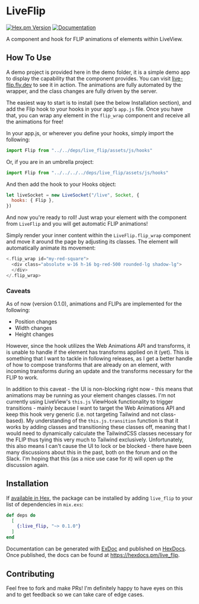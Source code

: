 # LiveFlip

[![Hex.pm Version](https://img.shields.io/hexpm/v/live_flip.svg)](https://hex.pm/packages/live_flip) [![Documentation](https://img.shields.io/badge/docs-latest-blue.svg)](https://hexdocs.pm/live_flip/)

A component and hook for FLIP animations of elements within LiveView.

## How To Use

A demo project is provided here in the demo folder, it is a simple demo app to display the capability that the component provides. You can visit [live-flip.fly.dev](https://live-flip.fly.dev) to see it in action. The animations are fully automated by the wrapper, and the class changes are fully driven by the server.

The easiest way to start is to install (see the below Installation section), and add the Flip hook to your hooks in your app's `app.js` file. Once you have that, you can wrap any element in the `flip_wrap` component and receive all the animations for free!

In your app.js, or wherever you define your hooks, simply import the following:

```javascript
import Flip from "../../deps/live_flip/assets/js/hooks"
```

Or, if you are in an umbrella project:

```javascript
import Flip from "../../../../deps/live_flip/assets/js/hooks"
```

And then add the hook to your Hooks object:

```javascript
let liveSocket = new LiveSocket("/live", Socket, {
  hooks: { Flip },
})
```

And now you're ready to roll! Just wrap your element with the  component from `LiveFlip` and you will get automatic FLIP animations!

Simply render your inner content within the `LiveFlip.flip_wrap` component and move it around the page by adjusting
its classes. The element will automatically animate its movement:

```heex
<.flip_wrap id="my-red-square">
  <div class="absolute w-16 h-16 bg-red-500 rounded-lg shadow-lg">
  </div>
</.flip_wrap>
```

### Caveats

As of now (version 0.1.0), animations and FLIPs are implemented for the following:
- Position changes
- Width changes
- Height changes

However, since the hook utilizes the Web Animations API and transforms, it is unable to handle if the element has transforms applied on it (yet). This is something that I want to tackle in following releases, as I get a better handle of how to compose transforms that are already on an element, with incoming transforms during an update and the transforms necessary for the FLIP to work.

In addition to this caveat - the UI is non-blocking right now - this means that animations may be running as your element changes classes. I'm not currently using LiveView's `this.js` ViewHook functionality to trigger transitions - mainly because I want to target the Web Animations API and keep this hook very generic (i.e. not targeting Tailwind and not class-based). My understanding of the `this.js.transition` function is that it works by adding classes and transitioning these classes off, meaning that I would need to dynamically calculate the TailwindCSS classes necessary for the FLIP thus tying this very much to Tailwind exclusively. Unfortunately, this also means I can't cause the UI to lock or be blocked - there have been many discussions about this in the past, both on the forum and on the Slack. I'm hoping that this (as a nice use case for it) will open up the discussion again.

## Installation

If [available in Hex](https://hex.pm/docs/publish), the package can be installed
by adding `live_flip` to your list of dependencies in `mix.exs`:

```elixir
def deps do
  [
    {:live_flip, "~> 0.1.0"}
  ]
end
```

Documentation can be generated with [ExDoc](https://github.com/elixir-lang/ex_doc)
and published on [HexDocs](https://hexdocs.pm). Once published, the docs can
be found at <https://hexdocs.pm/live_flip>.

## Contributing

Feel free to fork and make PRs! I'm definitely happy to have eyes on this and to get feedback so we can take care of edge cases.
